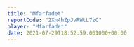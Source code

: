 ```yaml
---
title: "Mfarfadet"
reportCode: "2Xn4hZpJvRWtL7zC"
player: "Mfarfadet"
date: 2021-07-29T18:52:59.061000+00:00
---
```

